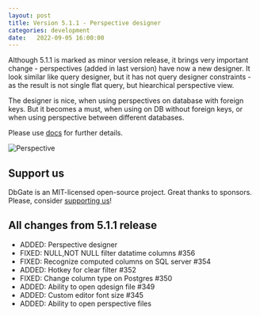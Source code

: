```yaml
---
layout: post
title: Version 5.1.1 - Perspective designer
categories: development
date:   2022-09-05 16:00:00
---
```


Although 5.1.1 is marked as minor version release, it brings very important change - perspectives (added in last version) have now a new designer. It look similar like query designer, but it has not query designer constraints - as the result is not single flat query, but hiearchical perspective view.

The designer is nice, when using perspectives on database with foreign keys. But it becomes a must, when using on DB without foreign keys, or when using perspective between different databases.

Please use [docs](/docs/perspectives) for further details.

![Perspective](/screenshots/perspective1.png)

## Support us
DbGate is an MIT-licensed open-source project. Great thanks to sponsors. Please, consider [supporting us](https://github.com/sponsors/dbgate)!

## All changes from 5.1.1 release
- ADDED: Perspective designer
- FIXED: NULL,NOT NULL filter datatime columns #356
- FIXED: Recognize computed columns on SQL server #354
- ADDED: Hotkey for clear filter #352
- FIXED: Change column type on Postgres #350
- ADDED: Ability to open qdesign file #349
- ADDED: Custom editor font size #345
- ADDED: Ability to open perspective files

